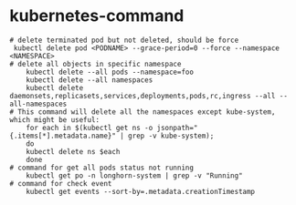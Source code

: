 # kubernetes-command

    # delete terminated pod but not deleted, should be force
     kubectl delete pod <PODNAME> --grace-period=0 --force --namespace <NAMESPACE>
    # delete all objects in specific namespace
        kubectl delete --all pods --namespace=foo
        kubectl delete --all namespaces
        kubectl delete daemonsets,replicasets,services,deployments,pods,rc,ingress --all --all-namespaces
    # This command will delete all the namespaces except kube-system, which might be useful:
        for each in $(kubectl get ns -o jsonpath="{.items[*].metadata.name}" | grep -v kube-system);
        do
        kubectl delete ns $each
        done
    # command for get all pods status not running
        kubectl get po -n longhorn-system | grep -v "Running" 
    # command for check event
        kubectl get events --sort-by=.metadata.creationTimestamp
